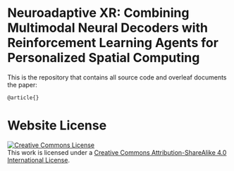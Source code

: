 # Neuroadaptive XR: Combining Multimodal Neural Decoders with Reinforcement Learning Agents for Personalized Spatial Computing

This is the repository that contains all source code and overleaf documents the paper:

```
@article{}
```

# Website License
<a rel="license" href="http://creativecommons.org/licenses/by-sa/4.0/"><img alt="Creative Commons License" style="border-width:0" src="https://i.creativecommons.org/l/by-sa/4.0/88x31.png" /></a><br />This work is licensed under a <a rel="license" href="http://creativecommons.org/licenses/by-sa/4.0/">Creative Commons Attribution-ShareAlike 4.0 International License</a>.
